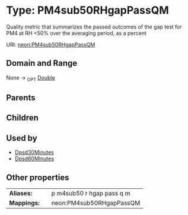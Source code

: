 
# Type: PM4sub50RHgapPassQM


Quality metric that summarizes the passed outcomes of the gap test for PM4 at RH <50% over the averaging period, as a percent

URI: [neon:PM4sub50RHgapPassQM](https://data.neonscience.org/PM4sub50RHgapPassQM)


## Domain and Range

None ->  <sub>OPT</sub> [Double](types/Double.md)

## Parents


## Children


## Used by

 * [Dpsd30Minutes](Dpsd30Minutes.md)
 * [Dpsd60Minutes](Dpsd60Minutes.md)

## Other properties

|  |  |  |
| --- | --- | --- |
| **Aliases:** | | p m4sub50 r hgap pass q m |
| **Mappings:** | | neon:PM4sub50RHgapPassQM |

